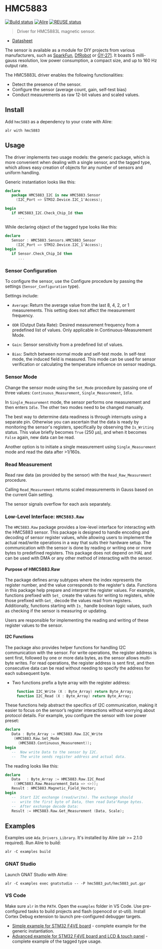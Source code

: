 # HMC5883

[![Build status](https://github.com/reznikmm/hmc5883/actions/workflows/alire.yml/badge.svg)](https://github.com/reznikmm/hmc5883/actions/workflows/alire.yml)
[![Alire](https://img.shields.io/endpoint?url=https://alire.ada.dev/badges/hmc5883.json)](https://alire.ada.dev/crates/hmc5883.html)
[![REUSE status](https://api.reuse.software/badge/github.com/reznikmm/hmc5883)](https://api.reuse.software/info/github.com/reznikmm/hmc5883)

> Driver for HMC5883L magnetic sensor.

- [Datasheet](https://cdn.sparkfun.com/datasheets/Sensors/Magneto/HMC5883L-FDS.pdf)

The sensor is available as a module for DIY projects from various
manufacturers, such as
[SparkFun](https://www.sparkfun.com/products/retired/10530),
[DfRobot](https://www.dfrobot.com/product-535.html)
or [GY-271](https://www.aliexpress.com/item/1005006291063452.html).
It boasts 5 milli-gauss resolution, low power consumption, a compact size,
and up to 160 Hz output rate.

The HMC5883L driver enables the following functionalities:

- Detect the presence of the sensor.
- Configure the sensor (average count, gain, self-test bias)
- Conduct measurements as raw 12-bit values and scaled values.

## Install

Add `hmc5883` as a dependency to your crate with Alire:

    alr with hmc5883

## Usage

The driver implements two usage models: the generic package, which is more
convenient when dealing with a single sensor, and the tagged type, which
allows easy creation of objects for any number of sensors and uniform handling.

Generic instantiation looks like this:

```ada
declare
   package HMC5883_I2C is new HMC5883.Sensor
     (I2C_Port => STM32.Device.I2C_1'Access);

begin
   if HMC5883_I2C.Check_Chip_Id then
      ...
```

While declaring object of the tagged type looks like this:

```ada
declare
   Sensor : HMC5883.Sensors.HMC5883_Sensor
     (I2C_Port => STM32.Device.I2C_1'Access);
begin
   if Sensor.Check_Chip_Id then
      ...
```

### Sensor Configuration

To configure the sensor, use the Configure procedure by passing the settings
(`Sensor_Configuration` type).

Settings include:

- `Average`: Return the average value from the last 8, 4, 2, or 1
  measurements. This setting does not affect the measurement frequency.

- `ODR` (Output Data Rate): Desired measurement frequency from a predefined
  list of values. Only applicable in Continuous-Measurement Mode.

- `Gain`: Sensor sensitivity from a predefined list of values.

- `Bias`: Switch between normal mode and self-test mode. In self-test mode,
  the induced field is measured. This mode can be used for sensor
  verification or calculating the temperature influence on sensor readings.

### Sensor Mode

Change the sensor mode using the `Set_Mode` procedure by passing one of three
values: `Continuous_Measurement`, `Single_Measurement`, `Idle`.

In `Single_Measurement` mode, the sensor performs one measurement and then
enters `Idle`. The other two modes need to be changed manually.

The best way to determine data readiness is through interrupts using
a separate pin. Otherwise you can ascertain that the data is ready by
monitoring the sensor's registers, specifically by observing the
`Is_Writing` status. This value briefly becomes `True` (250 μs),
and when it becomes `False` again, new data can be read.

Another option is to initiate a single measurement using
`Single_Measurement` mode and read the data after >1/160s.

### Read Measurement

Read raw data (as provided by the sensor) with the `Read_Raw_Measurement`
procedure.

Calling `Read_Measurement` returns scaled measurements in Gauss based on
the current Gain setting.

The sensor signals overflow for each axis separately.

### Low-Level Interface: `HMC5883.Raw`

The `HMC5883.Raw` package provides a low-level interface for interacting with
the HMC5883 sensor. This package is designed to handle encoding and decoding
of sensor register values, while allowing users to implement the actual
read/write operations in a way that suits their hardware setup. The
communication with the sensor is done by reading or writing one or more bytes
to predefined registers. This package does not depend on HAL and can be used
with DMA or any other method of interacting with the sensor.

#### Purpose of HMC5883.Raw

The package defines array subtypes where the index represents the register
number, and the value corresponds to the register's data. Functions in this
package help prepare and interpret the register values. For example, functions
prefixed with `Set_` create the values for writing to registers, while those
prefixed with `Get_` decode the values read from registers. Additionally,
functions starting with `Is_` handle boolean logic values, such as checking
if the sensor is measuring or updating.

Users are responsible for implementing the reading and writing of these
register values to the sensor.

#### I2C Functions

The package also provides helper functions for handling I2C
communication with the sensor. For write operations, the register
address is sent first, followed by one or more data bytes, as the
sensor allows multi-byte writes. For read operations, the register
address is sent first, and then consecutive data can be read without
needing to specify the address for each subsequent byte.

- Two functions prefix a byte array with the register address:

  ```ada
    function I2C_Write (X : Byte_Array) return Byte_Array;
    function I2C_Read (X : Byte_Array) return Byte_Array;
  ```

These functions help abstract the specifics of I2C communication,
making it easier to focus on the sensor’s register interactions without
worrying about protocol details. For example, you configure the sensor
with low power preset:

```ada
declare
   Data : Byte_Array := HMC5883.Raw.I2C_Write
    (HMC5883.Raw.Set_Mode
      (HMC5883.Continuous_Measurement));
begin
   --  Now write Data to the sensor by I2C.
   --  The write sends register address and actual data.
```

The reading looks like this:

```ada
declare
   Data   : Byte_Array := HMC5883.Raw.I2C_Read
    ((HMC5883.Raw.Measurement_Data => <>));
   Result : HMC5883.Magnetic_Field_Vector;
begin
   --  Start I2C exchange (read/write). The exchange should
   --  write the first byte of Data, then read Data'Range bytes.
   --  After exchange decode Data:
   Result := HMC5883.Raw.Get_Measurement (Data, Scale);
```

## Examples

Examples use `Ada_Drivers_Library`. It's installed by Alire (alr >= 2.1.0 required).
Run Alire to build:

    alr -C examples build

### GNAT Studio

Launch GNAT Studio with Alire:

    alr -C examples exec gnatstudio -- -P hmc5883_put/hmc5883_put.gpr

### VS Code

Make sure `alr` in the `PATH`.
Open the `examples` folder in VS Code. Use pre-configured tasks to build
projects and flash (openocd or st-util). Install Cortex Debug extension
to launch pre-configured debugger targets.

- [Simple example for STM32 F4VE board](examples/hmc5883_put) - complete
  example for the generic instantiation.
- [Advanced example for STM32 F4VE board and LCD & touch panel](examples/hmc5883_lcd) -
  complete example of the tagged type usage.
